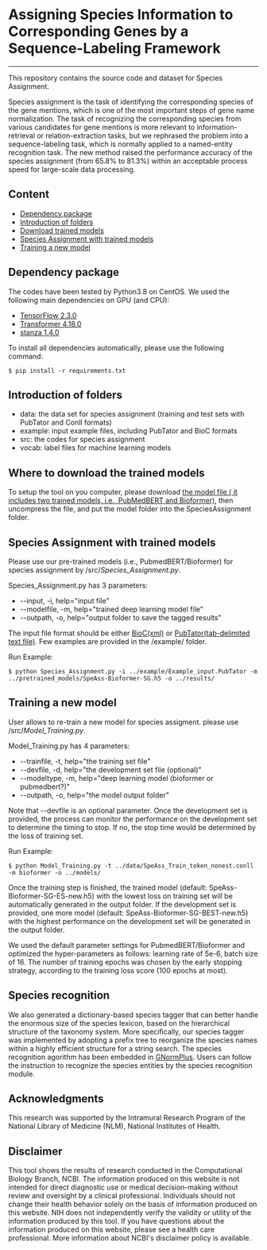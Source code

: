 # Assigning Species Information to Corresponding Genes by a Sequence-Labeling Framework
***
This repository contains the source code and dataset for Species Assignment.

Species assignment is the task of identifying the corresponding species of the gene mentions, which is one of the most important steps of gene name normalization. The task of recognizing the corresponding species from various candidates for gene mentions is more relevant to information-retrieval or relation-extraction tasks, but we rephrased the problem into a sequence-labeling task, which is normally applied to a named-entity recognition task. The new method raised the performance accuracy of the species assignment (from 65.8% to 81.3%) within an acceptable process speed for large-scale data processing.


## Content
- [Dependency package](#package)
- [Introduction of folders](#intro)
- [Download trained models](#model)
- [Species Assignment with trained models](#tagging)
- [Training a new model](#training)


## Dependency package
<a name="package"></a>
The codes have been tested by Python3.8 on CentOS. We used the following main dependencies on GPU (and CPU):
- [TensorFlow 2.3.0](https://www.tensorflow.org/)
- [Transformer 4.18.0](https://huggingface.co/docs/transformers/installation)
- [stanza 1.4.0](stanfordnlp.github.io/stanza/)


To install all dependencies automatically, please use the following command:

    $ pip install -r requirements.txt

## Introduction of folders
<a name="intro"></a>

- data: the data set for species assignment (training and test sets with PubTator and Conll formats)
- example: input example files, including PubTator and BioC formats
- src: the codes for species assignment
- vocab: label files for machine learning models


## Where to download the trained models
<a name="model"></a>
To setup the tool on you computer, please download [the model file ( it includes two trained models, i.e., PubMedBERT and Bioformer)](https://ftp.ncbi.nlm.nih.gov/pub/lu/BC7DrugProt/speass_trained_models.zip), then uncompress the file, and put the model folder into the SpeciesAssignment folder.


## Species Assignment with trained models
<a name="tagging"></a>
Please use our pre-trained models (i.e., PubmedBERT/Bioformer) for species assignment by /src/*Species_Assignment.py*.

Species_Assignment.py has 3 parameters:

- --input, -i, help="input file"
- --modelfile, -m, help="trained deep learning model file"
- --outpath, -o, help="output folder to save the tagged results"

The input file format should be either [BioC(xml)](bioc.sourceforge.net) or [PubTator(tab-delimited text file)](ncbi.nlm.nih.gov/research/pubtator/). Few examples are provided in the /example/ folder.

Run Example:

    $ python Species_Assignment.py -i ../example/Example_input.PubTator -m ../pretrained_models/SpeAss-Bioformer-SG.h5 -o ../results/



## Training a new model
<a name="training"></a>
User allows to re-train a new model for species assigment. please use /src/*Model_Training.py*.

Model_Training.py has 4 parameters:

- --trainfile, -t, help="the training set file"
- --devfile, -d, help="the development set file (optional)"
- --modeltype, -m, help="deep learning model (bioformer or pubmedbert?)"
- --outpath, -o, help="the model output folder"

Note that --devfile is an optional parameter. Once the development set is provided, the process can monitor the performance on the development set to determine the timing to stop. If no, the stop time would be determined by the loss of training set. 

Run Example:

    $ python Model_Training.py -t ../data/SpeAss_Train_token_nonest.conll -m bioformer -o ../models/

Once the training step is finished, the trained model (default: SpeAss-Bioformer-SG-ES-new.h5) with the lowest loss on training set will be automatically generated in the output folder. If the development set is provided, one more model (default: SpeAss-Bioformer-SG-BEST-new.h5) with the highest performance on the development set will be generated in the output folder.

We used the default parameter settings for PubmedBERT/Bioformer and optimized the hyper-parameters as follows: learning rate of 5e-6, batch size of 16. The number of training epochs was chosen by the early stopping strategy, according to the training loss score (100 epochs at most).

## Species recognition

We also generated a dictionary-based species tagger that can better handle the enormous size of the species lexicon, based on the hierarchical structure of the taxonomy system. More specifically, our species tagger was implemented by adopting a prefix tree to reorganize the species names within a highly efficient structure for a string search. The species recognition agorithm has been embedded in [GNormPlus](https://www.ncbi.nlm.nih.gov/CBBresearch/Lu/Demo/tmTools/download/GNormPlus/GNormPlusJava.zip). Users can follow the instruction to recognize the species entities by the species recognition module. 

## Acknowledgments
This research was supported by the Intramural Research Program of the National Library of Medicine (NLM), National Institutes of Health.

## Disclaimer
This tool shows the results of research conducted in the Computational Biology Branch, NCBI. The information produced on this website is not intended for direct diagnostic use or medical decision-making without review and oversight by a clinical professional. Individuals should not change their health behavior solely on the basis of information produced on this website. NIH does not independently verify the validity or utility of the information produced by this tool. If you have questions about the information produced on this website, please see a health care professional. More information about NCBI's disclaimer policy is available.

